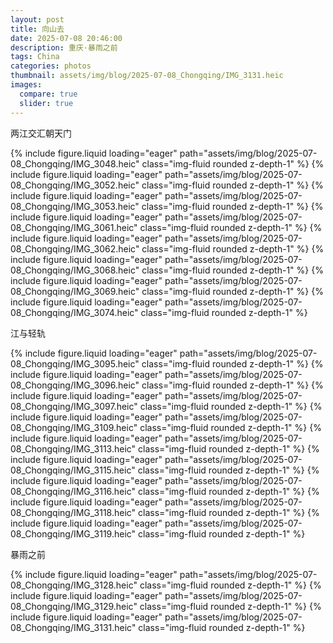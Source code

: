 ```yaml
---
layout: post
title: 向山去
date: 2025-07-08 20:46:00
description: 重庆·暴雨之前
tags: China
categories: photos
thumbnail: assets/img/blog/2025-07-08_Chongqing/IMG_3131.heic
images:
  compare: true 
  slider: true
---
```


两江交汇朝天门

<swiper-container keyboard="true" navigation="true" pagination="true" pagination-clickable="true" pagination-dynamic-bullets="true" rewind="true">
  <swiper-slide>{% include figure.liquid loading="eager" path="assets/img/blog/2025-07-08_Chongqing/IMG_3048.heic" class="img-fluid rounded z-depth-1" %}</swiper-slide>
  <swiper-slide>{% include figure.liquid loading="eager" path="assets/img/blog/2025-07-08_Chongqing/IMG_3052.heic" class="img-fluid rounded z-depth-1" %}</swiper-slide>
  <swiper-slide>{% include figure.liquid loading="eager" path="assets/img/blog/2025-07-08_Chongqing/IMG_3053.heic" class="img-fluid rounded z-depth-1" %}</swiper-slide>
  <swiper-slide>{% include figure.liquid loading="eager" path="assets/img/blog/2025-07-08_Chongqing/IMG_3061.heic" class="img-fluid rounded z-depth-1" %}</swiper-slide>
  <swiper-slide>{% include figure.liquid loading="eager" path="assets/img/blog/2025-07-08_Chongqing/IMG_3062.heic" class="img-fluid rounded z-depth-1" %}</swiper-slide>
  <swiper-slide>{% include figure.liquid loading="eager" path="assets/img/blog/2025-07-08_Chongqing/IMG_3068.heic" class="img-fluid rounded z-depth-1" %}</swiper-slide>
  <swiper-slide>{% include figure.liquid loading="eager" path="assets/img/blog/2025-07-08_Chongqing/IMG_3069.heic" class="img-fluid rounded z-depth-1" %}</swiper-slide>
  <swiper-slide>{% include figure.liquid loading="eager" path="assets/img/blog/2025-07-08_Chongqing/IMG_3074.heic" class="img-fluid rounded z-depth-1" %}</swiper-slide>
</swiper-container>

江与轻轨

<swiper-container keyboard="true" navigation="true" pagination="true" pagination-clickable="true" pagination-dynamic-bullets="true" rewind="true">
  <swiper-slide>{% include figure.liquid loading="eager" path="assets/img/blog/2025-07-08_Chongqing/IMG_3095.heic" class="img-fluid rounded z-depth-1" %}</swiper-slide>
  <swiper-slide>{% include figure.liquid loading="eager" path="assets/img/blog/2025-07-08_Chongqing/IMG_3096.heic" class="img-fluid rounded z-depth-1" %}</swiper-slide>
  <swiper-slide>{% include figure.liquid loading="eager" path="assets/img/blog/2025-07-08_Chongqing/IMG_3097.heic" class="img-fluid rounded z-depth-1" %}</swiper-slide>
  <swiper-slide>{% include figure.liquid loading="eager" path="assets/img/blog/2025-07-08_Chongqing/IMG_3109.heic" class="img-fluid rounded z-depth-1" %}</swiper-slide>
  <swiper-slide>{% include figure.liquid loading="eager" path="assets/img/blog/2025-07-08_Chongqing/IMG_3113.heic" class="img-fluid rounded z-depth-1" %}</swiper-slide>
  <swiper-slide>{% include figure.liquid loading="eager" path="assets/img/blog/2025-07-08_Chongqing/IMG_3115.heic" class="img-fluid rounded z-depth-1" %}</swiper-slide>
  <swiper-slide>{% include figure.liquid loading="eager" path="assets/img/blog/2025-07-08_Chongqing/IMG_3116.heic" class="img-fluid rounded z-depth-1" %}</swiper-slide>
  <swiper-slide>{% include figure.liquid loading="eager" path="assets/img/blog/2025-07-08_Chongqing/IMG_3118.heic" class="img-fluid rounded z-depth-1" %}</swiper-slide>
  <swiper-slide>{% include figure.liquid loading="eager" path="assets/img/blog/2025-07-08_Chongqing/IMG_3119.heic" class="img-fluid rounded z-depth-1" %}</swiper-slide>
</swiper-container>

暴雨之前

<swiper-container keyboard="true" navigation="true" pagination="true" pagination-clickable="true" pagination-dynamic-bullets="true" rewind="true">
  <swiper-slide>{% include figure.liquid loading="eager" path="assets/img/blog/2025-07-08_Chongqing/IMG_3128.heic" class="img-fluid rounded z-depth-1" %}</swiper-slide>
  <swiper-slide>{% include figure.liquid loading="eager" path="assets/img/blog/2025-07-08_Chongqing/IMG_3129.heic" class="img-fluid rounded z-depth-1" %}</swiper-slide>
  <swiper-slide>{% include figure.liquid loading="eager" path="assets/img/blog/2025-07-08_Chongqing/IMG_3131.heic" class="img-fluid rounded z-depth-1" %}</swiper-slide>
</swiper-container>
